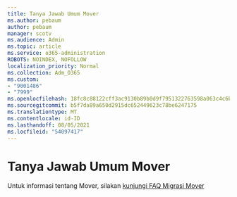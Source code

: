 ```yaml
---
title: Tanya Jawab Umum Mover
ms.author: pebaum
author: pebaum
manager: scotv
ms.audience: Admin
ms.topic: article
ms.service: o365-administration
ROBOTS: NOINDEX, NOFOLLOW
localization_priority: Normal
ms.collection: Adm_O365
ms.custom:
- "9001486"
- "7999"
ms.openlocfilehash: 18fc8c88122cff3ac9130b89b0d9f7951322763598a063c4c6b2ff737289599e
ms.sourcegitcommit: b5f7da89a650d2915dc652449623c78be6247175
ms.translationtype: MT
ms.contentlocale: id-ID
ms.lasthandoff: 08/05/2021
ms.locfileid: "54097417"
---
```

# <a name="mover-faq"></a>Tanya Jawab Umum Mover

Untuk informasi tentang Mover, silakan [kunjungi FAQ Migrasi Mover](https://docs.microsoft.com/sharepointmigration/mover-migration-faq)
